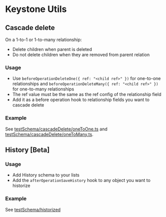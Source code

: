 # Keystone Utils

## Cascade delete

On a 1-to-1 or 1-to-many relationship:

- Delete children when parent is deleted
- Do not delete children when they are removed from parent relation

### Usage

- Use `beforeOperationDeleteOne({ ref: "<child ref>" })` for one-to-one relationships and `beforeOperationDeleteMany({ ref: "<child ref>" })` for one-to-many relationships
- The ref value must be the same as the ref config of the relationship field
- Add it as a before operation hook to relationship fields you want to cascade delete

### Example

See [testSchema/cascadeDelete/oneToOne.ts](https://github.com/matchawine/keystoneUtils/blob/main/testSchema/cascadeDelete/oneToOne.ts) and [testSchema/cascadeDelete/oneToMany.ts](https://github.com/matchawine/keystoneUtils/blob/main/testSchema/cascadeDelete/oneToMany.ts).

## History [Beta]

### Usage

- Add History schema to your lists
- Add the `afterOperationSaveHistory` hook to any object you want to historize

### Example

See [testSchema/historized](https://github.com/matchawine/keystoneUtils/blob/main/testSchema/history/historized.ts)
